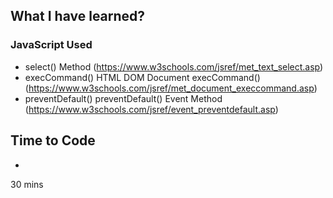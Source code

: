 ## What I have learned?



### JavaScript Used

- select() Method (https://www.w3schools.com/jsref/met_text_select.asp)
- execCommand() HTML DOM Document execCommand() (https://www.w3schools.com/jsref/met_document_execcommand.asp)
- preventDefault() preventDefault() Event Method (https://www.w3schools.com/jsref/event_preventdefault.asp)


## Time to Code

- 
30 mins